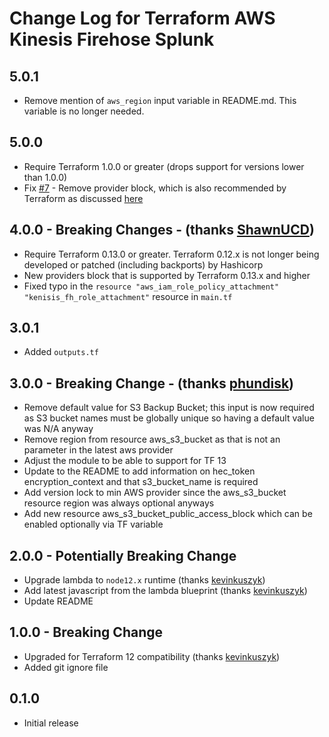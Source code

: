 # Change Log for Terraform AWS Kinesis Firehose Splunk

## 5.0.1
  * Remove mention of `aws_region` input variable in README.md. This variable is no longer needed.

## 5.0.0
  * Require Terraform 1.0.0 or greater (drops support for versions lower than 1.0.0)
  * Fix [#7](https://github.com/disney/terraform-aws-kinesis-firehose-splunk/issues/7) - Remove provider block, which is also recommended by Terraform as discussed [here](https://github.com/hashicorp/terraform/issues/28580#issuecomment-831263879)

## 4.0.0 - Breaking Changes - (thanks [ShawnUCD](https://github.com/ShawnUCD))
  * Require Terraform 0.13.0 or greater. Terraform 0.12.x is not longer being developed or patched (including backports) by Hashicorp
  * New providers block that is supported by Terraform 0.13.x and higher
  * Fixed typo in the `resource "aws_iam_role_policy_attachment" "kenisis_fh_role_attachment"` resource in `main.tf`

## 3.0.1
  * Added `outputs.tf`

## 3.0.0 - Breaking Change - (thanks [phundisk](https://github.com/phundisk))
  * Remove default value for S3 Backup Bucket; this input is now required as S3 bucket names must be globally unique so having a default value was N/A anyway
  * Remove region from resource aws_s3_bucket as that is not an parameter in the latest aws provider
  * Adjust the module to be able to support for TF 13
  * Update to the README to add information on hec_token encryption_context and that s3_bucket_name is required
  * Add version lock to min AWS provider since the aws_s3_bucket resource region was always optional anyways
  * Add new resource aws_s3_bucket_public_access_block which can be enabled optionally via TF variable

## 2.0.0 - Potentially Breaking Change
  * Upgrade lambda to `node12.x` runtime (thanks [kevinkuszyk](https://github.com/kevinkuszyk))
  * Add latest javascript from the lambda blueprint (thanks [kevinkuszyk](https://github.com/kevinkuszyk))
  * Update README

## 1.0.0 - Breaking Change
  * Upgraded for Terraform 12 compatibility (thanks [kevinkuszyk](https://github.com/kevinkuszyk))
  * Added git ignore file

## 0.1.0
  * Initial release
